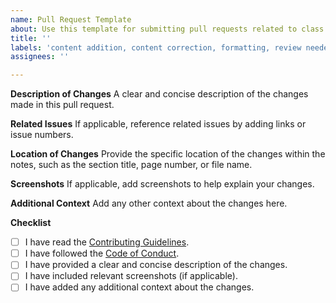 ```yaml
---
name: Pull Request Template
about: Use this template for submitting pull requests related to class notes
title: ''
labels: 'content addition, content correction, formatting, review needed, approved, not approved'
assignees: ''

---
```


**Description of Changes**
A clear and concise description of the changes made in this pull request.

**Related Issues**
If applicable, reference related issues by adding links or issue numbers.

**Location of Changes**
Provide the specific location of the changes within the notes, such as the section title, page number, or file name.

**Screenshots**
If applicable, add screenshots to help explain your changes.

**Additional Context**
Add any other context about the changes here.

**Checklist**
- [ ] I have read the [Contributing Guidelines](../CONTRIBUTING.md).
- [ ] I have followed the [Code of Conduct](../CODE_OF_CONDUCT.md).
- [ ] I have provided a clear and concise description of the changes.
- [ ] I have included relevant screenshots (if applicable).
- [ ] I have added any additional context about the changes.